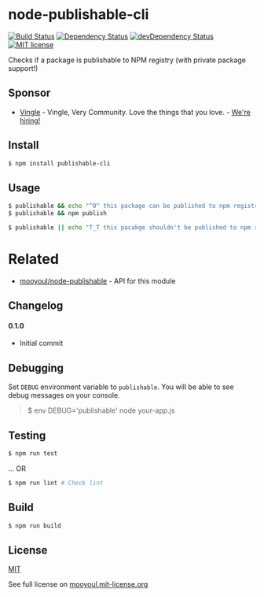 # node-publishable-cli

[![Build Status](https://travis-ci.org/mooyoul/node-publishable-cli.svg?branch=master)](https://travis-ci.org/mooyoul/node-publishable)
[![Dependency Status](https://david-dm.org/mooyoul/node-publishable-cli.svg)](https://david-dm.org/mooyoul/node-publishable)
[![devDependency Status](https://david-dm.org/mooyoul/node-publishable-cli/dev-status.svg)](https://david-dm.org/mooyoul/node-publishable#info=devDependencies)
[![MIT license](http://img.shields.io/badge/license-MIT-blue.svg)](http://mooyoul.mit-license.org/)

Checks if a package is publishable to NPM registry (with private package support!)


## Sponsor

- [Vingle](https://www.vingle.net) - Vingle, Very Community. Love the things that you love. - [We're hiring!](https://careers.vingle.net/#/engineering/backend)


## Install

```bash
$ npm install publishable-cli
```
 
 
## Usage

```bash
$ publishable && echo "^0^ this package can be published to npm registry"
$ publishable && npm publish
```

```bash
$ publishable || echo "T_T this pacakge shouldn't be published to npm registry..."
```

# Related

- [mooyoul/node-publishable](https://github.com/mooyoul/node-publishable) - API for this module 


## Changelog

#### 0.1.0

- Initial commit

## Debugging

Set `DEBUG` environment variable to `publishable`.
You will be able to see debug messages on your console.

> $ env DEBUG='publishable' node your-app.js
 

## Testing

```bash
$ npm run test
```

... OR

```bash
$ npm run lint # Check lint
```


## Build

```bash
$ npm run build
```


## License
[MIT](LICENSE)

See full license on [mooyoul.mit-license.org](http://mooyoul.mit-license.org/)

